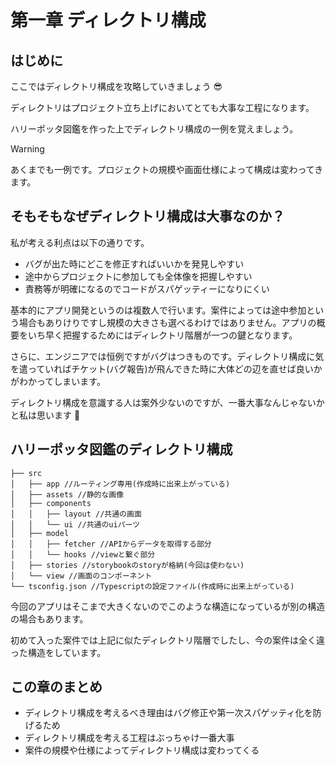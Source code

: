 # 第一章 ディレクトリ構成

## はじめに

ここではディレクトリ構成を攻略していきましょう 😎

ディレクトリはプロジェクト立ち上げにおいてとても大事な工程になります。

ハリーポッタ図鑑を作った上でディレクトリ構成の一例を覚えましょう。

> [!WARNING]
> あくまでも一例です。プロジェクトの規模や画面仕様によって構成は変わってきます。

## そもそもなぜディレクトリ構成は大事なのか？

私が考える利点は以下の通りです。

- バグが出た時にどこを修正すればいいかを発見しやすい
- 途中からプロジェクトに参加しても全体像を把握しやすい
- 責務等が明確になるのでコードがスパゲッティーになりにくい

基本的にアプリ開発というのは複数人で行います。案件によっては途中参加という場合もありけりですし規模の大きさも選べるわけではありません。アプリの概要をいち早く把握するためにはディレクトリ階層が一つの鍵となります。

さらに、エンジニアでは恒例ですがバグはつきものです。ディレクトリ構成に気を遣っていればチケット(バグ報告)が飛んできた時に大体どの辺を直せば良いかがわかってしまいます。

ディレクトリ構成を意識する人は案外少ないのですが、一番大事なんじゃないかと私は思います 🧐

## ハリーポッタ図鑑のディレクトリ構成

```
├── src
│   ├── app //ルーティング専用(作成時に出来上がっている)
│   ├── assets //静的な画像
│   ├── components
│   │   ├── layout //共通の画面
│   │   └── ui //共通のuiパーツ
│   ├── model
│   │   ├── fetcher //APIからデータを取得する部分
│   │   └── hooks //viewと繋ぐ部分
│   ├── stories //storybookのstoryが格納(今回は使わない)
│   └── view //画面のコンポーネント
└── tsconfig.json //Typescriptの設定ファイル(作成時に出来上がっている)
```

今回のアプリはそこまで大きくないのでこのような構造になっているが別の構造の場合もあります。

初めて入った案件では上記に似たディレクトリ階層でしたし、今の案件は全く違った構造をしています。

## この章のまとめ

- ディレクトリ構成を考えるべき理由はバグ修正や第一次スパゲッティ化を防げるため
- ディレクトリ構成を考える工程はぶっちゃけ一番大事
- 案件の規模や仕様によってディレクトリ構成は変わってくる
